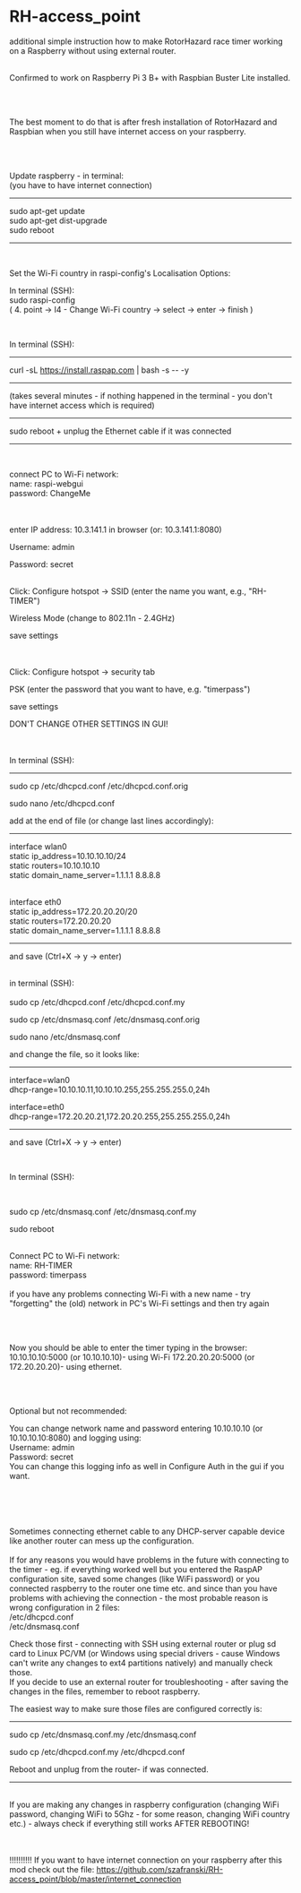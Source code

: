 # RH-access_point
additional simple instruction how to make RotorHazard race timer working on a Raspberry without using external router.

<br/>
Confirmed to work on Raspberry Pi 3 B+ with Raspbian Buster Lite installed.

<br/><br/>

The best moment to do that is after fresh installation of RotorHazard and Raspbian when you still have internet access on your raspberry.<br/><br/> 

<br/> 

Update raspberry - in terminal:<br/> 
(you have to have internet connection)

________________

sudo apt-get update <br/>
sudo apt-get dist-upgrade <br/>
sudo reboot
________________

<br/>

Set the Wi-Fi country in raspi-config's Localisation Options: 

In terminal (SSH):<br/>
sudo raspi-config <br/>
( 4. point -> I4 - Change Wi-Fi country -> select -> enter -> finish )

<br/>

  
In terminal (SSH):
________________

curl -sL https://install.raspap.com | bash -s -- -y
________________

(takes several minutes - if nothing happened in the terminal - you don't have internet access which is required)
________________
sudo reboot + unplug the Ethernet cable if it was connected
<br/>

________________
<br/>

connect PC to Wi-Fi network: <br/>
name: raspi-webgui<br/>
password: ChangeMe<br/><br/><br/>





enter IP address: 10.3.141.1 in browser
(or: 10.3.141.1:8080)

Username: admin

Password: secret<br/>  <br/>



Click:
Configure hotspot -> SSID (enter the name you want, e.g., "RH-TIMER") 

Wireless Mode (change to 802.11n - 2.4GHz)

save settings  
<br/>
<br/>

Click:
Configure hotspot -> security tab

PSK (enter the password that you want to have, e.g. "timerpass")

save settings
<br/>

DON'T CHANGE OTHER SETTINGS IN GUI!  
<br/>
<br/>


In terminal (SSH):

________________

sudo cp /etc/dhcpcd.conf /etc/dhcpcd.conf.orig

sudo nano /etc/dhcpcd.conf

add at the end of file (or change last lines accordingly):
________________

interface wlan0<br/>
static ip_address=10.10.10.10/24</br>
static routers=10.10.10.10</br>
static domain_name_server=1.1.1.1 8.8.8.8<br/><br/>

interface eth0<br/>
static ip_address=172.20.20.20/20<br/>
static routers=172.20.20.20<br/>
static domain_name_server=1.1.1.1 8.8.8.8
________________

and save (Ctrl+X -> y -> enter)<br/>
<br/>

in terminal (SSH):
<br/> <br/>
sudo cp /etc/dhcpcd.conf /etc/dhcpcd.conf.my

sudo cp /etc/dnsmasq.conf /etc/dnsmasq.conf.orig<br/>

sudo nano /etc/dnsmasq.conf

and change the file, so it looks like:
________________

interface=wlan0<br/>
  dhcp-range=10.10.10.11,10.10.10.255,255.255.255.0,24h
<br/>

interface=eth0<br/>
  dhcp-range=172.20.20.21,172.20.20.255,255.255.255.0,24h
________________

and save (Ctrl+X -> y -> enter)<br/>

<br/>

In terminal (SSH):

<br/>

sudo cp /etc/dnsmasq.conf /etc/dnsmasq.conf.my


sudo reboot
<br/>
<br/>

  
Connect PC to Wi-Fi network: <br/>
name: RH-TIMER<br/>
password: timerpass <br/> <br/>
if you have any problems connecting Wi-Fi with a new name - try "forgetting" the (old) network in PC's Wi-Fi settings and then try again

<br/> <br/>

Now you should be able to enter the timer typing in the browser:
10.10.10.10:5000 (or 10.10.10.10)- using Wi-Fi
172.20.20.20:5000 (or 172.20.20.20)- using ethernet.

<br/> <br/>

Optional but not recommended:

You can change network name and password entering 10.10.10.10 (or 10.10.10.10:8080) and logging using: <br/>
Username: admin <br/>
Password: secret <br/>
You can change this logging info as well in Configure Auth in the gui if you want.

<br/> <br/>
<br/> <br/>
Sometimes connecting ethernet cable to any DHCP-server capable device like another router can mess up the configuration.
<br/> <br/>
If for any reasons you would have problems in the future with connecting to the timer - eg. if everything worked well but you entered the RaspAP configuration site, saved some changes (like WiFi password) or you connected raspberry to the router one time etc. and since than you have problems with achieving the connection -  the most probable reason is wrong configuration in 2 files:<br/>
/etc/dhcpcd.conf<br/>
/etc/dnsmasq.conf<br/>

Check those first - connecting with SSH using external router or plug sd card to Linux PC/VM (or Windows using special drivers - cause Windows can't write any changes to ext4 partitions natively) and manually check those.<br/>
If you decide to use an external router for troubleshooting - after saving the changes in the files, remember to reboot raspberry.

The easiest way to make sure those files are configured correctly is:
________________

sudo cp /etc/dnsmasq.conf.my /etc/dnsmasq.conf

sudo cp /etc/dhcpcd.conf.my /etc/dhcpcd.conf


Reboot and unplug from the router- if was connected.
________________

<br/>
If you are making any changes in raspberry configuration (changing WiFi password, changing WiFi to 5Ghz - for some reason, changing WiFi country etc.) - always check if everything still works AFTER REBOOTING!

<br/><br/>
!!!!!!!!!!
If you want to have internet connection on your raspberry after this mod check out the file: 
https://github.com/szafranski/RH-access_point/blob/master/internet_connection
